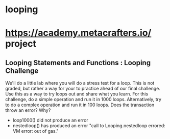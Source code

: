 # looping

# https://academy.metacrafters.io/ project

## Looping Statements and Functions : Looping Challenge

We'll do a little lab where you will do a stress test for a loop. This is not graded, but rather a way for your to practice ahead of our final challenge. Use this as a way to try loops out and share what you learn.
For this challenge, do a simple operation and run it in 1000 loops.
Alternatively, try to do a complex operation and run it in 100 loops.
Does the transaction throw an error? Why?

* loop1000() did not produce an error
* nestedloop() has produced an error "call to Looping.nestedloop errored: VM error: out of gas."
